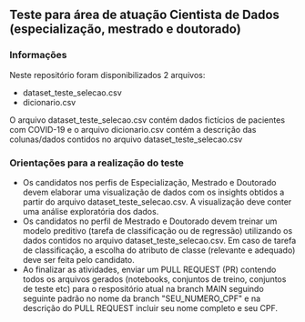 ## Teste para área de atuação Cientista de Dados (especialização, mestrado e doutorado)

### Informações
Neste repositório foram disponibilizados 2 arquivos:
- dataset_teste_selecao.csv
- dicionario.csv

O arquivo dataset_teste_selecao.csv contém dados fictícios de pacientes com COVID-19 e o arquivo dicionario.csv contém a descrição das colunas/dados contidos no arquivo dataset_teste_selecao.csv

### Orientações para a realização do teste
- Os candidatos nos perfis de Especialização, Mestrado e Doutorado devem elaborar uma visualização de dados com os insights obtidos a partir do arquivo dataset_teste_selecao.csv. A visualização deve conter uma análise exploratória dos dados.
- Os candidatos no perfil de Mestrado e Doutorado devem treinar um modelo preditivo (tarefa de classificação ou de regressão) utilizando os dados contidos no arquivo dataset_teste_selecao.csv. Em caso de tarefa de classificação, a escolha do atributo de classe (relevante e adequado) deve ser feita pelo candidato.
- Ao finalizar as atividades, enviar um PULL REQUEST (PR) contendo todos os arquivos gerados (notebooks, conjuntos de treino, conjuntos de teste etc) para o respositório atual na branch MAIN seguindo seguinte padrão no nome da branch "SEU_NUMERO_CPF" e na descrição do PULL REQUEST incluir seu nome completo e seu CPF. 
